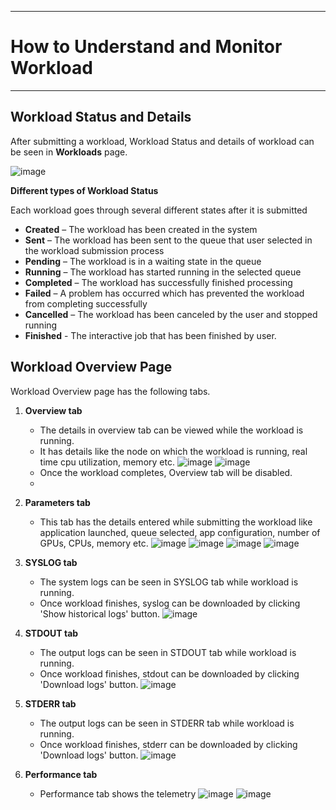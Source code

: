 ***
# How to Understand and Monitor Workload
***

## **Workload Status and Details**
After submitting a workload, Workload Status and details of workload can be seen in **Workloads** page.

   ![image](https://github.com/amddcgpuce/AMDAcceleratorCloudGuides/assets/137475062/8ff78b1e-027e-46a7-9166-b9a5a7056e40)

**Different types of Workload Status**<br/>  

Each workload goes through several different states after it is submitted 
* **Created** – The workload has been created in the system
* **Sent** – The workload has been sent to the queue that user selected in the workload submission process
* **Pending** – The workload is in a waiting state in the queue
* **Running** – The workload has started running in the selected queue
* **Completed** – The workload has successfully finished processing
* **Failed** – A problem has occurred which has prevented the workload from completing successfully
* **Cancelled** – The workload has been canceled by the user and stopped running
* **Finished** - The interactive job that has been finished by user.

## **Workload Overview Page**

Workload Overview page has the following tabs.
1. **Overview tab**  
   * The details in overview tab can be viewed while the workload is running.
   * It has details like the node on which the workload is running, real time cpu utilization, memory etc.
     ![image](https://github.com/amddcgpuce/AMDAcceleratorCloudGuides/assets/137475062/3fed5764-adb1-41c7-8cd3-b3c6487ff77c)
     ![image](https://github.com/amddcgpuce/AMDAcceleratorCloudGuides/assets/137475062/842e4eea-3666-4d56-b516-328a964bd559)
   * Once the workload completes, Overview tab will be disabled.
   * 
2. **Parameters tab**
   * This tab has the details entered while submitting the workload like application launched, queue selected, app configuration, number of GPUs, CPUs, memory etc.
     ![image](https://github.com/amddcgpuce/AMDAcceleratorCloudGuides/assets/137475062/da856773-47c6-4af2-afb2-bbde93e54c37)
     ![image](https://github.com/amddcgpuce/AMDAcceleratorCloudGuides/assets/137475062/e4ba9d23-58e7-438b-a541-9f191a802c3c)
     ![image](https://github.com/amddcgpuce/AMDAcceleratorCloudGuides/assets/137475062/a6bdb4f6-220c-4e6f-badc-7288e2041afe)
     ![image](https://github.com/amddcgpuce/AMDAcceleratorCloudGuides/assets/137475062/b1f08736-4ba9-429a-b94b-79d7fb13d468)
     
3. **SYSLOG tab**
    * The system logs can be seen in SYSLOG tab while workload is running.
    * Once workload finishes, syslog can be downloaded by clicking 'Show historical logs' button.
      ![image](https://github.com/amddcgpuce/AMDAcceleratorCloudGuides/assets/137475062/fe86eef0-e24b-4777-a6a1-ff576fdb4b82)
      
4. **STDOUT tab**
    * The output logs can be seen in STDOUT tab while workload is running.
    * Once workload finishes, stdout can be downloaded by clicking 'Download logs' button.
      ![image](https://github.com/amddcgpuce/AMDAcceleratorCloudGuides/assets/137475062/66b13e07-108f-4c3c-83ed-49bd815e9167)
      
5. **STDERR tab**
    * The output logs can be seen in STDERR tab while workload is running.
    * Once workload finishes, stderr can be downloaded by clicking 'Download logs' button.
      ![image](https://github.com/amddcgpuce/AMDAcceleratorCloudGuides/assets/137475062/4306f322-31ca-42a3-800d-c06ca60f453a)
      
6. **Performance tab**
    * Performance tab shows the telemetry
      ![image](https://github.com/amddcgpuce/AMDAcceleratorCloudGuides/assets/137475062/fd79fae3-3269-4a38-90c0-b91fd35c135f)
      ![image](https://github.com/amddcgpuce/AMDAcceleratorCloudGuides/assets/137475062/0e41cd29-a453-4021-9a0d-357b914c7a46)










  
